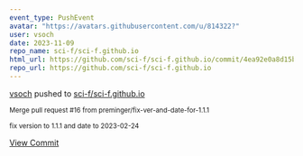```yaml
---
event_type: PushEvent
avatar: "https://avatars.githubusercontent.com/u/814322?"
user: vsoch
date: 2023-11-09
repo_name: sci-f/sci-f.github.io
html_url: https://github.com/sci-f/sci-f.github.io/commit/4ea92e0a8d15becbd8668a98ef133b4509c8df6b
repo_url: https://github.com/sci-f/sci-f.github.io
---
```


<a href='https://github.com/vsoch' target='_blank'>vsoch</a> pushed to <a href='https://github.com/sci-f/sci-f.github.io' target='_blank'>sci-f/sci-f.github.io</a>

<small>Merge pull request #16 from preminger/fix-ver-and-date-for-1.1.1

fix version to 1.1.1 and date to 2023-02-24</small>

<a href='https://github.com/sci-f/sci-f.github.io/commit/4ea92e0a8d15becbd8668a98ef133b4509c8df6b' target='_blank'>View Commit</a>